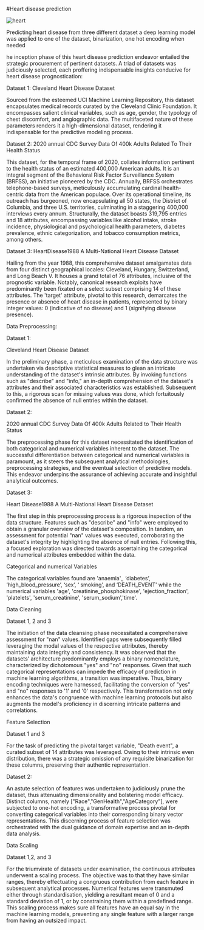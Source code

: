 #Heart disease prediction

![heart](https://github.com/abayomi-hayes/Heart-disease-prediction/assets/119630129/5451f69b-8c55-41e4-b475-b8014da1967f)

Predicting heart disease from three different dataset
a deep learning model was applied to one of the dataset, binarization, one hot encoding when needed

he inception phase of this heart disease prediction endeavor entailed the strategic procurement of pertinent datasets. A triad of datasets was judiciously selected, each proffering indispensable insights conducive for heart disease prognostication: 

Dataset 1: Cleveland Heart Disease Dataset 

Sourced from the esteemed UCI Machine Learning Repository, this dataset encapsulates medical records curated by the Cleveland Clinic Foundation. It encompasses salient clinical variables, such as age, gender, the typology of chest discomfort, and angiographic data. The multifaceted nature of these parameters renders it a high-dimensional dataset, rendering it indispensable for the predictive modeling process. 

Dataset 2: 2020 annual CDC Survey Data Of 400k Adults Related To Their Health Status 

This dataset, for the temporal frame of 2020, collates information pertinent to the health status of an estimated 400,000 American adults. It is an integral segment of the Behavioral Risk Factor Surveillance System (BRFSS), an initiative pioneered by the CDC. Annually, BRFSS orchestrates telephone-based surveys, meticulously accumulating cardinal health-centric data from the American populace. Over its operational timeline, its outreach has burgeoned, now encapsulating all 50 states, the District of Columbia, and three U.S. territories, culminating in a staggering 400,000 interviews every annum. Structurally, the dataset boasts 319,795 entries and 18 attributes, encompassing variables like alcohol intake, stroke incidence, physiological and psychological health parameters, diabetes prevalence, ethnic categorization, and tobacco consumption metrics, among others. 

Dataset 3: HeartDisease1988 A Multi-National Heart Disease Dataset  

Hailing from the year 1988, this comprehensive dataset amalgamates data from four distinct geographical locales: Cleveland, Hungary, Switzerland, and Long Beach V. It houses a grand total of 76 attributes, inclusive of the prognostic variable. Notably, canonical research exploits have predominantly been fixated on a select subset comprising 14 of these attributes. The 'target' attribute, pivotal to this research, demarcates the presence or absence of heart disease in patients, represented by binary integer values: 0 (indicative of no disease) and 1 (signifying disease presence). 

Data Preprocessing:  

Dataset 1: 

Cleveland Heart Disease Dataset 

In the preliminary phase, a meticulous examination of the data structure was undertaken via descriptive statistical measures to glean an intricate understanding of the dataset's intrinsic attributes. By invoking functions such as "describe" and "info," an in-depth comprehension of the dataset's attributes and their associated characteristics was established. Subsequent to this, a rigorous scan for missing values was done, which fortuitously confirmed the absence of null entries within the dataset. 

 

 

Dataset 2:	 

2020 annual CDC Survey Data Of 400k Adults Related to Their Health Status 

The preprocessing phase for this dataset necessitated the identification of both categorical and numerical variables inherent to the dataset. The successful differentiation between categorical and numerical variables is paramount, as it steers the subsequent analytical methodologies, preprocessing strategies, and the eventual selection of predictive models. This endeavor underpins the assurance of achieving accurate and insightful analytical outcomes. 

 

Dataset 3: 

Heart Disease1988 A Multi-National Heart Disease Dataset 

The first step in this preprocessing process is a rigorous inspection of the data structure. Features such as "describe" and "info" were employed to obtain a granular overview of the dataset's composition. In tandem, an assessment for potential "nan" values was executed, corroborating the dataset's integrity by highlighting the absence of null entries. Following this, a focused exploration was directed towards ascertaining the categorical and numerical attributes embedded within the data. 

 

Categorical and numerical Variables  

The categorical variables found are 'anaemia',, ‘diabetes’, ‘high_blood_pressure’, ‘sex’, ‘ smoking’, and ‘DEATH_EVENT’ while the numerical variables 'age', 'creatinine_phosphokinase', 'ejection_fraction', 'platelets', 'serum_creatinine', 'serum_sodium','time'.   

 

 

Data Cleaning 

Dataset 1, 2 and 3 

The initiation of the data cleansing phase necessitated a comprehensive assessment for "nan" values. Identified gaps were subsequently filled leveraging the modal values of the respective attributes, thereby maintaining data integrity and consistency. It was observed that the datasets’ architecture predominantly employs a binary nomenclature, characterized by dichotomous "yes" and "no" responses. Given that such categorical representations can impede the efficacy of prediction in machine learning algorithms, a transition was imperative. Thus, binary encoding techniques were harnessed, facilitating the conversion of "yes" and "no" responses to '1' and '0' respectively. This transformation not only enhances the data's congruence with machine learning protocols but also augments the model's proficiency in discerning intricate patterns and correlations. 

 

Feature Selection 

 

Dataset 1 and 3	 

For the task of predicting the pivotal target variable, "Death event", a curated subset of 14 attributes was leveraged. Owing to their intrinsic even distribution, there was a strategic omission of any requisite binarization for these columns, preserving their authentic representation. 

Dataset 2: 

An astute selection of features was undertaken to judiciously prune the dataset, thus attenuating dimensionality and bolstering model efficacy. Distinct columns, namely ["Race","GenHealth","AgeCategory"], were subjected to one-hot encoding, a transformative process pivotal for converting categorical variables into their corresponding binary vector representations. This discerning process of feature selection was orchestrated with the dual guidance of domain expertise and an in-depth data analysis. 

 

 

 

Data Scaling 

Dataset 1,2, and 3 

For the triumvirate of datasets under examination, the continuous attributes underwent a scaling process. The objective was to that they have similar ranges, thereby effectuating a congruous contribution from each feature in subsequent analytical processes. Numerical features were transmuted either through standardisation, yielding a resultant mean of 0 and a standard deviation of 1, or by constraining them within a predefined range. This scaling process makes sure all features have an equal say in the machine learning models, preventing any single feature with a larger range from having an outsized impact. 

 

 

 

 

 
